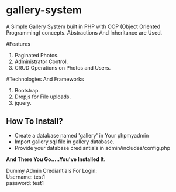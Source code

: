 # gallery-system
A Simple Gallery System built in PHP with OOP (Object Oriented Programming) concepts. Abstractions And Inheritance are Used.

#Features
1) Paginated Photos.
2) Administrator Control.
3) CRUD Operations on Photos and Users.

#Technologies And Frameworks
1) Bootstrap.
2) Dropjs for File uploads.
3) jquery.

<h2>How To Install?</h2>
<ul>
  <li>Create a database named 'gallery' in Your phpmyadmin</li>
  <li>Import gallery.sql file in gallery database.</li>
  <li>Provide your database crediantials in admin/includes/config.php</li>
</ul>
<b>And There You Go.....You've Installed It.</b>
<p>Dummy Admin Crediantials For Login:<br>
      Username: test1<br>
      password: test1</p>
